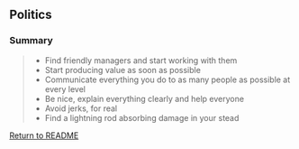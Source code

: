 ## Politics

### Summary
>* Find friendly managers and start working with them
>* Start producing value as soon as possible
>* Communicate everything you do to as many people as possible at every level
>* Be nice, explain everything clearly and help everyone
>* Avoid jerks, for real
>* Find a lightning rod absorbing damage in your stead

[Return to README](https://github.com/srctaha/recipes-for-data-analysis/blob/master/README.md)
